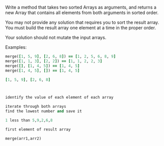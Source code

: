 Write a method that takes two sorted Arrays as arguments, and returns a new Array that contains all elements from both arguments in sorted order.

You may not provide any solution that requires you to sort the result array. You must build the result array one element at a time in the proper order.

Your solution should not mutate the input arrays.

Examples:
```ruby
merge([1, 5, 9], [2, 6, 8]) == [1, 2, 5, 6, 8, 9]
merge([1, 1, 3], [2, 2]) == [1, 1, 2, 2, 3]
merge([], [1, 4, 5]) == [1, 4, 5]
merge([1, 4, 5], []) == [1, 4, 5]

[1, 5, 9], [2, 6, 8]



identify the value of each element of each array

iterate through both arrays
find the lowest number and save it 

1 less than 5,9,2,6,8

first element of result array

merge(arr1,arr2)


















